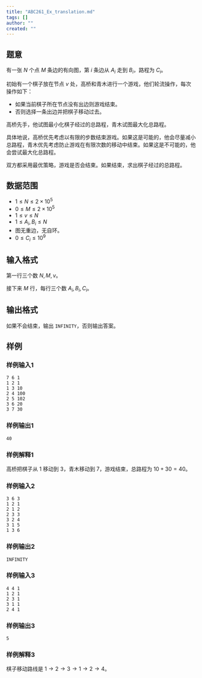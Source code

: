 ```yaml
---
title: "ABC261_Ex_translation.md"
tags: []
author: ""
created: ""
---
```


##  题意 

有一张 $N$ 个点 $M$ 条边的有向图，第 $i$ 条边从 $A_i$ 走到 $B_i$，路程为 $C_i$。

初始有一个棋子放在节点 $v$ 处，高桥和青木进行一个游戏，他们轮流操作，每次操作如下：

- 如果当前棋子所在节点没有出边则游戏结束。
- 否则选择一条出边并把棋子移动过去。

高桥先手，他试图最小化棋子经过的总路程，青木试图最大化总路程。

具体地说，高桥优先考虑以有限的步数结束游戏。如果这是可能的，他会尽量减小总路程，青木优先考虑防止游戏在有限次数的移动中结束。如果这是不可能的，他会尝试最大化总路程。

双方都采用最优策略，游戏是否会结束。如果结束，求出棋子经过的总路程。

##  数据范围

- $1\le N\le 2\times 10^5$
- $0\le M\le 2\times 10^5$
- $1\le v\le N$
- $1\le A_i,B_i\le N$
- 图无重边，无自环。
- $0\le C_i\le 10^9$

##  输入格式

第一行三个数 $N,M,v$。

接下来 $M$ 行，每行三个数 $A_i,B_i,C_i$。

##  输出格式

如果不会结束，输出 `INFINITY`，否则输出答案。

##  样例

###  样例输入1

```
7 6 1
1 2 1
1 3 10
2 4 100
2 5 102
3 6 20
3 7 30
```

###  样例输出1

```
40
```

###  样例解释1

高桥把棋子从 $1$ 移动到 $3$，青木移动到 $7$，游戏结束，总路程为 $10+30=40$。

###  样例输入2

```
3 6 3
1 2 1
2 1 2
2 3 3
3 2 4
3 1 5
1 3 6
```

###  样例输出2

```
INFINITY
```

###  样例输入3

```
4 4 1
1 2 1
2 3 1
3 1 1
2 4 1
```

###  样例输出3

```
5
```

### 样例解释3

棋子移动路线是 $1\to 2\to 3\to 1\to 2\to 4$。

